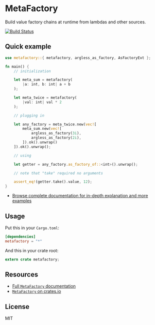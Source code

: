 # MetaFactory

Build value factory chains at runtime from lambdas and other sources.

[![Build Status](https://travis-ci.org/Nercury/metafactory-rs.svg?branch=master)](https://travis-ci.org/Nercury/metafactory-rs)

## Quick example

```rust
use metafactory::{ metafactory, argless_as_factory, AsFactoryExt };

fn main() {
    // initialization

    let meta_sum = metafactory(
        |a: int, b: int| a + b
    );

    let meta_twice = metafactory(
        |val: int| val * 2
    );

    // plugging in

    let any_factory = meta_twice.new(vec![
        meta_sum.new(vec![
            argless_as_factory(3i),
            argless_as_factory(2i),
        ]).ok().unwrap()
    ]).ok().unwrap();

    // using

    let getter = any_factory.as_factory_of::<int>().unwrap();

    // note that "take" required no arguments

    assert_eq!(getter.take().value, 12);
}
```

- [Browse complete documentation for in-depth explanation and more examples](http://nercury.github.io/metafactory-rs)

## Usage

Put this in your `Cargo.toml`:

```toml
[dependencies]
metafactory = "*"
```

And this in your crate root:

```rust
extern crate metafactory;
```

## Resources

- [Full `MetaFactory` documentation](http://nercury.github.io/metafactory-rs)
- [`MetaFactory` on crates.io](https://crates.io/crates/metafactory)

## License

MIT
